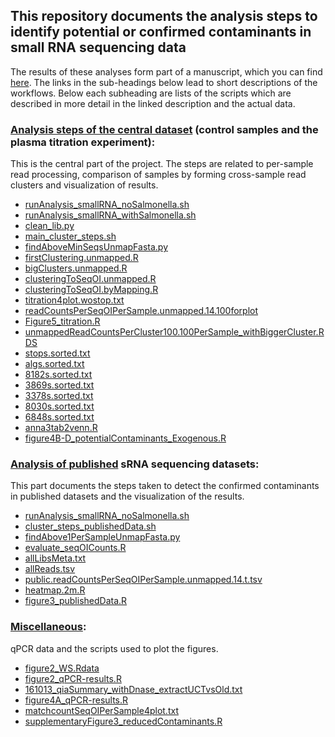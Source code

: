 ## This repository documents the analysis steps to identify potential or confirmed contaminants in small RNA sequencing data 
The results of these analyses form part of a manuscript, which you can find [here](https://www.biorxiv.org/). The links in the sub-headings below lead to short descriptions of the workflows. Below each subheading are lists of the scripts which are described in more detail in the linked description and the actual data.

### [Analysis steps of the central dataset](main_steps.md) (control samples and the plasma titration experiment):
This is the central part of the project. The steps are related to per-sample read processing, comparison of samples by forming cross-sample read clusters and visualization of results.
  * [runAnalysis_smallRNA_noSalmonella.sh](runAnalysis_smallRNA_noSalmonella.sh)
  * [runAnalysis_smallRNA_withSalmonella.sh](runAnalysis_smallRNA_withSalmonella.sh)
  * [clean_lib.py](clean_lib.py)
  * [main_cluster_steps.sh](main_cluster_steps.sh)
  * [findAboveMinSeqsUnmapFasta.py](findAboveMinSeqsUnmapFasta.py)
  * [firstClustering.unmapped.R](firstClustering.unmapped.R)
  * [bigClusters.unmapped.R](bigClusters.unmapped.R)
  * [clusteringToSeqOI.unmapped.R](clusteringToSeqOI.unmapped.R)
  * [clusteringToSeqOI.byMapping.R](clusteringToSeqOI.byMapping.R)
  * [titration4plot.wostop.txt](titration4plot.wostop.txt)
  * [readCountsPerSeqOIPerSample.unmapped.14.100forplot]()
  * [Figure5_titration.R](Figure5_titration.R)
  * [unmappedReadCountsPerCluster100.100PerSample_withBiggerCluster.RDS](unmappedReadCountsPerCluster100.100PerSample_withBiggerCluster.RDS)
  * [stops.sorted.txt](stops.sorted.txt)
  * [algs.sorted.txt](algs.sorted.txt)
  * [8182s.sorted.txt](8182s.sorted.txt)
  * [3869s.sorted.txt](3869s.sorted.txt)
  * [3378s.sorted.txt](3378s.sorted.txt)
  * [8030s.sorted.txt](8030s.sorted.txt)
  * [6848s.sorted.txt](6848s.sorted.txt)
  * [anna3tab2venn.R](anna3tab2venn.R)
  * [figure4B-D_potentialContaminants_Exogenous.R](figure4B-D_potentialContaminants_Exogenous.R)

### [Analysis of published](published.md) sRNA sequencing datasets:
This part documents the steps taken to detect the confirmed contaminants in published datasets and the visualization of the results.
  * [runAnalysis_smallRNA_noSalmonella.sh](runAnalysis_smallRNA_noSalmonella.sh)
  * [cluster_steps_publishedData.sh](cluster_steps_publishedData.sh)
  * [findAbove1PerSampleUnmapFasta.py](findAbove1PerSampleUnmapFasta.py)
  * [evaluate_seqOICounts.R](evaluate_seqOICounts.R)
  * [allLibsMeta.txt](allLibsMeta.txt)
  * [allReads.tsv](allReads.tsv)
  * [public.readCountsPerSeqOIPerSample.unmapped.14.t.tsv](public.readCountsPerSeqOIPerSample.unmapped.14.t.tsv)
  * [heatmap.2m.R](heatmap.2m.R)
  * [figure3_publishedData.R](figure3_publishedData.R)

### [Miscellaneous](miscellaneous.md):
qPCR data and the scripts used to plot the figures.
  * [figure2_WS.Rdata](figure2_WS.Rdata)
  * [figure2_qPCR-results.R](figure2_qPCR-results.R)
  * [161013_qiaSummary_withDnase_extractUCTvsOld.txt](161013_qiaSummary_withDnase_extractUCTvsOld.txt)
  * [figure4A_qPCR-results.R](figure4A_qPCR-results.R)
  * [matchcountSeqOIPerSample4plot.txt](matchcountSeqOIPerSample4plot.txt)
  * [supplementaryFigure3_reducedContaminants.R](supplementaryFigure3_reducedContaminants.R)
  
